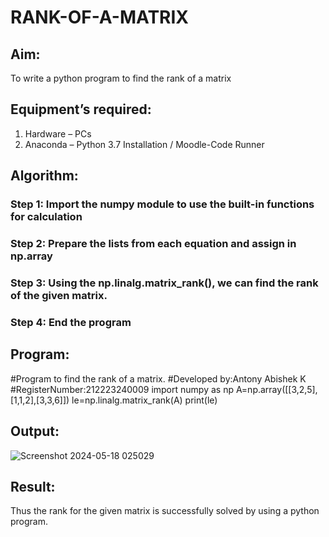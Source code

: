 # RANK-OF-A-MATRIX
## Aim:
To write a python program to find the rank of a matrix
## Equipment’s required:
1. 	Hardware – PCs
2. 	Anaconda – Python 3.7 Installation / Moodle-Code Runner
## Algorithm:
### Step 1: Import the numpy module to use the built-in functions for calculation
### Step 2: Prepare the lists from each equation and assign in np.array
### Step 3: Using the np.linalg.matrix_rank(), we can find the rank of the given matrix.
### Step 4: End the program
## Program:
#Program to find the rank of a matrix.
#Developed by:Antony Abishek K
#RegisterNumber:212223240009
import numpy as np
A=np.array([[3,2,5],[1,1,2],[3,3,6]])
le=np.linalg.matrix_rank(A)
print(le)
## Output:
![Screenshot 2024-05-18 025029](https://github.com/Antonyabishek2004/RANK-OF-A-MATRIX/assets/138849620/9c416784-0e46-4e15-b085-b5b95556a691)
## Result:
Thus the rank for the given matrix is successfully solved by  using a python program.

